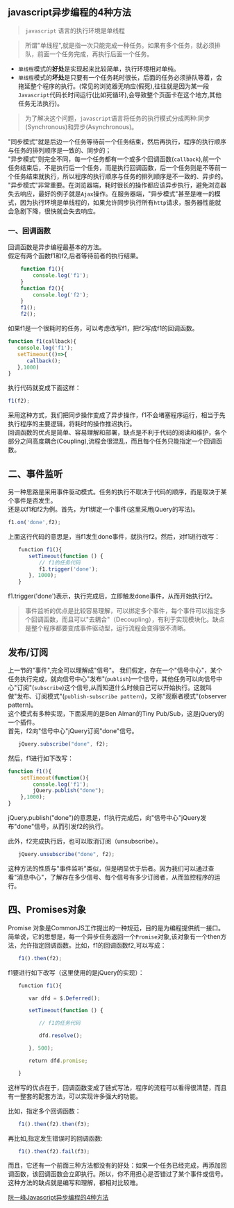 
## javascript异步编程的4种方法  
>`javascript` 语言的执行环境是单线程  

>所谓"单线程",就是指一次只能完成一种任务。如果有多个任务，就必须排队，前面一个任务完成，再执行后面一个任务。  

+ `单线程`模式的**好处**是实现起来比较简单，执行环境相对单纯。  
+ `单线程`模式的**坏处**是只要有一个任务耗时很长，后面的任务必须排队等着，会拖延整个程序的执行。(常见的浏览器无响应(假死),往往就是因为某一段`Javascript`代码长时间运行(比如死循环),会导致整个页面卡在这个地方,其他任务无法执行)。   
>为了解决这个问题，`javascript`语言将任务的执行模式分成两种:同步(Synchronous)和异步(Asynchronous)。  

"同步模式"就是后边一个任务等待前一个任务结束，然后再执行，程序的执行顺序与任务的排列顺序是一致的、同步的；  
"异步模式"则完全不同，每一个任务都有一个或多个回调函数(`callback`),前一个任务结束后，不是执行后一个任务，而是执行回调函数，后一个任务则是不等前一个任务结束就执行，所以程序的执行顺序与任务的排列顺序是不一致的、异步的。  
"异步模式"非常重要。在浏览器端，耗时很长的操作都应该异步执行，避免浏览器失去响应，最好的例子就是`Ajax`操作。在服务器端，"异步模式"甚至是唯一的模式，因为执行环境是单线程的，如果允许同步执行所有`http`请求，服务器性能就会急剧下降，很快就会失去响应。  

### 一、回调函数
回调函数是异步编程最基本的方法。  
假定有两个函数f1和f2,后者等待前者的执行结果。
```javascript
    function f1(){
        console.log('f1');
    }
    function f2(){
        console.log('f2');
    }
    f1();
    f2();
```   
如果f1是一个很耗时的任务，可以考虑改写f1，把f2写成f1的回调函数。
```javascript
function f1(callback){
   console.log('f1');
   setTimeout(()=>{
      callback();
   },1000)
}
```
执行代码就变成下面这样：
```javascript
f1(f2);
```
采用这种方式，我们把同步操作变成了异步操作，f1不会堵塞程序运行，相当于先执行程序的主要逻辑，将耗时的操作推迟执行。  
回调函数的优点是简单、容易理解和部署，缺点是不利于代码的阅读和维护，各个部分之间高度耦合(Coupling),流程会很混乱，而且每个任务只能指定一个回调函数。   
## 二、事件监听  
另一种思路是采用事件驱动模式。任务的执行不取决于代码的顺序，而是取决于某个事件是否发生。  
还是以f1和f2为例。首先，为f1绑定一个事件(这里采用jQuery的写法)。 
```javascript
f1.on('done',f2);
```
上面这行代码的意思是，当f1发生done事件，就执行f2。然后，对f1进行改写：  
```javascript
　　function f1(){
　　　　setTimeout(function () {
　　　　　　// f1的任务代码
　　　　　　f1.trigger('done');
　　　　}, 1000);
　　}
```
f1.trigger('done')表示，执行完成后，立即触发done事件，从而开始执行f2。  

>事件监听的优点是比较容易理解，可以绑定多个事件，每个事件可以指定多个回调函数，而且可以"去耦合"（Decoupling），有利于实现模块化。缺点是整个程序都要变成事件驱动型，运行流程会变得很不清晰。
## 发布/订阅
上一节的"事件",完全可以理解成"信号"。
我们假定，存在一个"信号中心"，某个任务执行完成，就向信号中心"发布"(`publish`)一个信号，其他任务可以向信号中心"订阅"(`subscribe`)这个信号,从而知道什么时候自己可以开始执行。这就叫做"发布、订阅模式"(`publish-subscribe pattern`)，又称"观察者模式"(observer pattern)。  
这个模式有多种实现，下面采用的是Ben Alman的Tiny Pub/Sub，这是jQuery的一个插件。  
首先，f2向"信号中心"jQuery订阅"done"信号。
```javascript
　　jQuery.subscribe("done", f2);
```
然后，f1进行如下改写：
```javascript
function f1(){
    setTimeout(function(){
        console.log('f1');
        jQuery.publish("done");
    },1000);
}
```
jQuery.publish("done")的意思是，f1执行完成后，向"信号中心"jQuery发布"done"信号，从而引发f2的执行。  

此外，f2完成执行后，也可以取消订阅（unsubscribe）。  
```javascript
　　jQuery.unsubscribe("done", f2);
```  
这种方法的性质与"事件监听"类似，但是明显优于后者。因为我们可以通过查看"消息中心"，了解存在多少信号、每个信号有多少订阅者，从而监控程序的运行。   
## 四、Promises对象
Promise 对象是CommonJS工作提出的一种规范，目的是为编程提供统一接口。  
简单说，它的思想是，每一个异步任务返回一个`Promise`对象,该对象有一个then方法，允许指定回调函数。比如，f1的回调函数f2,可以写成：  
```javascript
　　f1().then(f2);
```   
f1要进行如下改写（这里使用的是jQuery的实现）：  
```javascript
　　function f1(){

　　　　var dfd = $.Deferred();

　　　　setTimeout(function () {

　　　　　　// f1的任务代码

　　　　　　dfd.resolve();

　　　　}, 500);

　　　　return dfd.promise;

　　}
```
这样写的优点在于，回调函数变成了链式写法，程序的流程可以看得很清楚，而且有一整套的配套方法，可以实现许多强大的功能。

比如，指定多个回调函数：  
```javascript
　　f1().then(f2).then(f3);
```
再比如,指定发生错误时的回调函数:
```javascript
　　f1().then(f2).fail(f3);
```  
而且，它还有一个前面三种方法都没有的好处：如果一个任务已经完成，再添加回调函数，该回调函数会立即执行。所以，你不用担心是否错过了某个事件或信号。这种方法的缺点就是编写和理解，都相对比较难。     

[阮一峰Javascript异步编程的4种方法](https://www.ruanyifeng.com/blog/2012/12/asynchronous%EF%BC%BFjavascript.html)